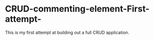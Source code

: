 # CRUD-commenting-element-First-attempt-
This is my first attempt at building out a full CRUD application. 
